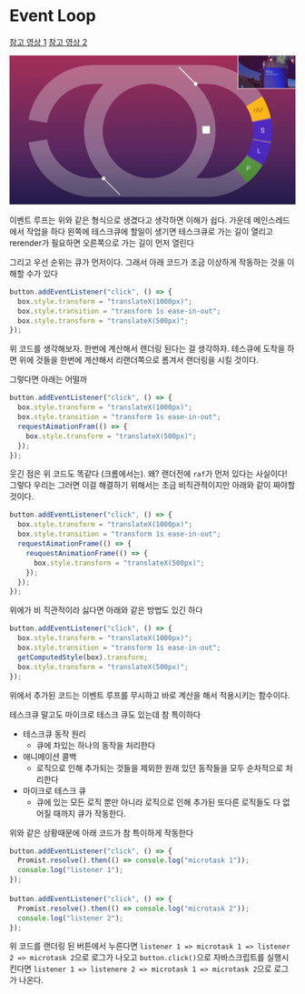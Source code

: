 # Event Loop

[참고 영상 1](https://www.youtube.com/watch?v=cCOL7MC4Pl0) [참고 영상 2](https://www.youtube.com/watch?v=8aGhZQkoFbQ)

![](eventLoop.PNG)

이벤트 루프는 위와 같은 형식으로 생겼다고 생각하면 이해가 쉽다. 가운데 메인스레드에서 작업을 하다 왼쪽에 테스크큐에 할일이 생기면 테스크큐로 가는 길이 열리고 rerender가 필요하면 오른쪽으로 가는 길이 먼저 열린다

그리고 우선 순위는 큐가 먼저이다. 그래서 아래 코드가 조금 이상하게 작동하는 것을 이해할 수가 있다

```javascript
button.addEventListener("click", () => {
  box.style.transform = "translateX(1000px)";
  box.style.transition = "transform 1s ease-in-out";
  box.style.transform = "translateX(500px)";
});
```

위 코드를 생각해보자. 한번에 계산해서 렌더링 된다는 걸 생각하자. 테스큐에 도착을 하면 위에 것들을 한번에 계산해서 리랜더쪽으로 롬겨서 랜더링을 시킬 것이다.

그렇다면 아래는 어떨까

```javascript
button.addEventListener("click", () => {
  box.style.transform = "translateX(1000px)";
  box.style.transition = "transform 1s ease-in-out";
  requestAimationFram(() => {
    box.style.transform = "translateX(500px)";
  });
});
```

웃긴 점은 위 코드도 똑같다 (크롬에서는). 왜? 랜더전에 `raf`가 먼저 있다는 사실이다! 그렇다 우리는 그러면 이걸 해결하기 위해서는 조금 비직관적이지만 아래와 같이 짜야할 것이다.

```javascript
button.addEventListener("click", () => {
  box.style.transform = "translateX(1000px)";
  box.style.transition = "transform 1s ease-in-out";
  requestAimationFrame(() => {
    reuquestAnimationFrame(() => {
      box.style.transform = "translateX(500px)";
    });
  });
});
```

위에가 비 직관적이라 싫다면 아래와 같은 방법도 있긴 하다

```javascript
button.addEventListener("click", () => {
  box.style.transform = "translateX(1000px)";
  box.style.transition = "transform 1s ease-in-out";
  getComputedStyle(box).transform;
  box.style.transform = "translateX(500px)";
});
```

위에서 추가된 코드는 이벤트 루프를 무시하고 바로 계산을 해서 적용시키는 함수이다.

테스크큐 말고도 마이크로 테스크 큐도 있는데 참 특이하다

- 테스크큐 동작 원리
  - 큐에 차있는 하나의 동작을 처리한다
- 애니메이션 콜백
  - 로직으로 인해 추가되는 것들을 제외한 원래 있던 동작들을 모두 순차적으로 처리한다
- 마이크로 테스크 큐
  - 큐에 있는 모든 로직 뿐만 아니라 로직으로 인해 추가된 또다른 로직들도 다 없어질 때까지 큐가 작동한다.

위와 같은 상황때문에 아래 코드가 참 특이하게 작동한다

```javascript
button.addEventListener("click", () => {
  Promist.resolve().then(() => console.log("microtask 1"));
  console.log("listener 1");
});

button.addEventListener("click", () => {
  Promist.resolve().then(() => console.log("microtask 2"));
  console.log("listener 2");
});
```

위 코드를 랜더링 된 버튼에서 누른다면 `listener 1 => microtask 1 => listener 2 => microtask 2`으로 로그가 나오고 `button.click()`으로 자바스크립트를 실행시킨다면 `listener 1 => listenere 2 => microtask 1 => microtask 2`으로 로그가 나온다.
